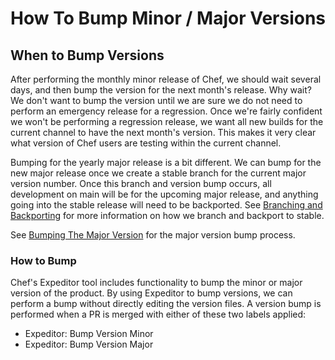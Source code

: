# How To Bump Minor / Major Versions

## When to Bump Versions

After performing the monthly minor release of Chef, we should wait several days, and then bump the version for the next month's release. Why wait? We don't want to bump the version until we are sure we do not need to perform an emergency release for a regression. Once we're fairly confident we won't be performing a regression release, we want all new builds for the current channel to have the next month's version. This makes it very clear what version of Chef users are testing within the current channel.

Bumping for the yearly major release is a bit different. We can bump for the new major release once we create a stable branch for the current major version number. Once this branch and version bump occurs, all development on main will be for the upcoming major release, and anything going into the stable release will need to be backported. See [Branching and Backporting](branching_and_backporting.md) for more information on how we branch and backport to stable.

See [Bumping The Major Version](bumping_the_major_version.md) for the major version bump process.

### How to Bump

Chef's Expeditor tool includes functionality to bump the minor or major version of the product. By using Expeditor to bump versions, we can perform a bump without directly editing the version files. A version bump is performed when a PR is merged with either of these two labels applied:

- Expeditor: Bump Version Minor
- Expeditor: Bump Version Major
